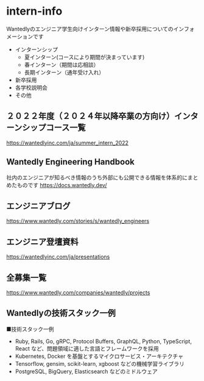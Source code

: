 # intern-info
Wantedlyのエンジニア学生向けインターン情報や新卒採用についてのインフォメーションです
- インターンシップ
  - 夏インターン(コースにより期間が決まっています)
  - 春インターン（期間は応相談）
  - 長期インターン（通年受け入れ）
- 新卒採用
- 各学校説明会
- その他

## ２０２２年度（２０２４年以降卒業の方向け）インターンシップコース一覧
https://wantedlyinc.com/ja/summer_intern_2022

## Wantedly Engineering Handbook
社内のエンジニアが知るべき情報のうち外部にも公開できる情報を体系的にまとめたものです
https://docs.wantedly.dev/

## エンジニアブログ
https://www.wantedly.com/stories/s/wantedly_engineers

## エンジニア登壇資料
https://wantedlyinc.com/ja/presentations

## 全募集一覧
https://www.wantedly.com/companies/wantedly/projects

## Wantedlyの技術スタック一例
■技術スタック一例
- Ruby, Rails, Go, gRPC, Protocol Buffers, GraphQL, Python, TypeScript, React など、問題領域に適した言語とフレームワークを採用
- Kubernetes, Docker を基盤とするマイクロサービス・アーキテクチャ
- Tensorflow, gensim, scikit-learn, xgboost などの機械学習ライブラリ
- PostgreSQL, BigQuery, Elasticsearch などのミドルウェア

